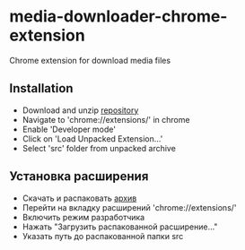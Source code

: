 media-downloader-chrome-extension
=================================

Chrome extension for download media files

Installation
------------
* Download and unzip [repository](https://github.com/moonkin63/media-downloader-chrome-extension/archive/master.zip)
* Navigate to 'chrome://extensions/' in chrome
* Enable 'Developer mode'
* Click on 'Load Unpacked Extension...'
* Select 'src' folder from unpacked archive

Установка расширения
--------------------
* Скачать и распаковать [архив](https://github.com/moonkin63/media-downloader-chrome-extension/archive/master.zip)
* Перейти на вкладку расширений 'chrome://extensions/'
* Включить режим разработчика
* Нажать "Загрузить распакованной расширение..."
* Указать путь до распакованной папки src